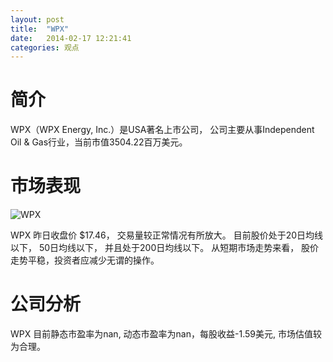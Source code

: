 ```yaml
---
layout: post
title:  "WPX"
date:   2014-02-17 12:21:41
categories: 观点
---
```


# 简介
WPX（WPX Energy, Inc.）是USA著名上市公司，
公司主要从事Independent Oil & Gas行业，当前市值3504.22百万美元。

# 市场表现

![WPX](http://finviz.com/chart.ashx?t=WPX&ty=c&ta=1&p=d&s=l)

WPX 昨日收盘价 $17.46，
交易量较正常情况有所放大。
目前股价处于20日均线以下，
50日均线以下，
并且处于200日均线以下。
从短期市场走势来看，
股价走势平稳，投资者应减少无谓的操作。

# 公司分析
WPX 目前静态市盈率为nan, 动态市盈率为nan，每股收益-1.59美元,
市场估值较为合理。
